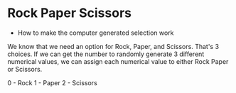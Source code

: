# Rock Paper Scissors

- How to make the computer generated selection work

We know that we need an option for Rock, Paper, and Scissors. That's 3 choices. If we can get the number to randomly generate 3 different numerical values, we can assign each numerical value to either Rock Paper or Scissors.

0 - Rock
1 - Paper
2 - Scissors
